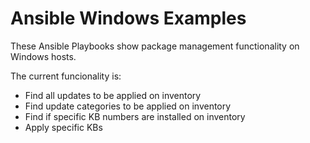 # Ansible Windows Examples

These Ansible Playbooks show package management functionality on Windows hosts.

The current funcionality is:
- Find all updates to be applied on inventory
- Find update categories to be applied on inventory 
- Find if specific KB numbers are installed on inventory
- Apply specific KBs
 
